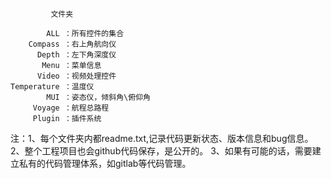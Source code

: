 ﻿			 
			 文件夹

		    ALL ：所有控件的集合
		Compass ：右上角航向仪
		  Depth ：左下角深度仪
		   Menu ：菜单信息
		  Video ：视频处理控件
	Temperature ：温度仪
			MUI ：姿态仪，倾斜角\俯仰角
		 Voyage ：航程总路程
		 Plugin	：插件系统

注：1、每个文件夹内都readme.txt,记录代码更新状态、版本信息和bug信息。
	2、整个工程项目也会github代码保存，是公开的。
	3、如果有可能的话，需要建立私有的代码管理体系，如gitlab等代码管理。
